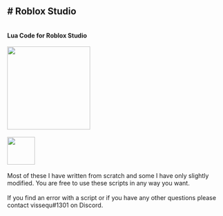<h2># Roblox Studio</h2><br>
<b>Lua Code for Roblox Studio</b>
<br></br>
<a href="https://vissequ.com" target="_blank"><img src="https://vissequ.com/images/vissequ_studios_logo.png" height="192" width="192"></img></a>
<br></br>
<a href="https://discord.com/invite/Y39axAq" target="_blank"><img src="https://vissequ.com/images/discord.png" height="64" width="64"></img></a>
<br></br>
Most of these I have written from scratch and some I have only slightly modified. You are free to use these scripts in any way you want.
<br></br>
If you find an error with a script or if you have any other questions please contact vissequ#1301 on Discord.
